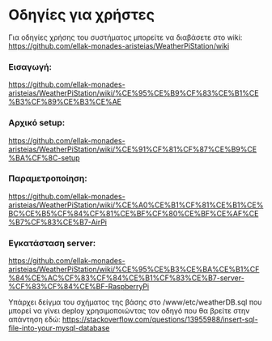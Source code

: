 # Οδηγίες για χρήστες

Για οδηγίες χρήσης του συστήματος μπορείτε να διαβάσετε στο wiki:
https://github.com/ellak-monades-aristeias/WeatherPiStation/wiki

### Εισαγωγή: 
https://github.com/ellak-monades-aristeias/WeatherPiStation/wiki/%CE%95%CE%B9%CF%83%CE%B1%CE%B3%CF%89%CE%B3%CE%AE

### Αρχικό setup:

https://github.com/ellak-monades-aristeias/WeatherPiStation/wiki/%CE%91%CF%81%CF%87%CE%B9%CE%BA%CF%8C-setup

### Παραμετροποίηση:

https://github.com/ellak-monades-aristeias/WeatherPiStation/wiki/%CE%A0%CE%B1%CF%81%CE%B1%CE%BC%CE%B5%CF%84%CF%81%CE%BF%CF%80%CE%BF%CE%AF%CE%B7%CF%83%CE%B7-AirPi

### Εγκατάσταση server:

https://github.com/ellak-monades-aristeias/WeatherPiStation/wiki/%CE%95%CE%B3%CE%BA%CE%B1%CF%84%CE%AC%CF%83%CF%84%CE%B1%CF%83%CE%B7-server-%CF%83%CF%84%CE%BF-RaspberryPi

Υπάρχει δείγμα του σχήματος της βάσης στο /www/etc/weatherDB.sql που μπορεί να γίνει deploy χρησιμοποιώντας τον οδηγό που θα βρείτε στην απάντηση εδώ: https://stackoverflow.com/questions/13955988/insert-sql-file-into-your-mysql-database
